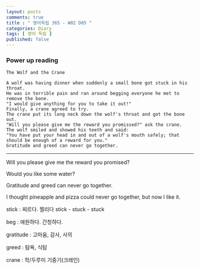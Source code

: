 ```yaml
---
layout: posts
comments: true
title : " 영어독립 365 - W02 D05 "
categories: Diary
tags: [ 영어 독립 ]
published: false
---
```


### Power up reading

```text
The Wolf and the Crane

A wolf was having dinner when suddenly a small bone got stuck in his throat.
He was in terrible pain and ran around begging everyone he met to remove the bone.
"I would give anything for you to take it out!"
Finally, a crane agreed to try.
The crane put its long neck down the wolf's throat and got the bone out.
"Will you please give me the reward you promissed?" ask the crane.
The wolf smiled and showed his teeth and said:
"You have put your head in and out of a wolf's mouth safely; that should be enough of a reward for you."
Gratitude and greed can never go together.
```

---

Will you please give me the reward you promised?

Would you like some water?

Gratitude and greed can never go together.

I thought pineapple and pizza could never go together, but now I like it.

stick
 : 찌르다. 찔리다
   stick - stuck - stuck

beg
 : 애원하다. 간청하다.

gratitude
 : 고마움, 감사, 사의

greed
 : 탐욕, 식탐

crane
 : 학/두루미
   기중기(크레인)
